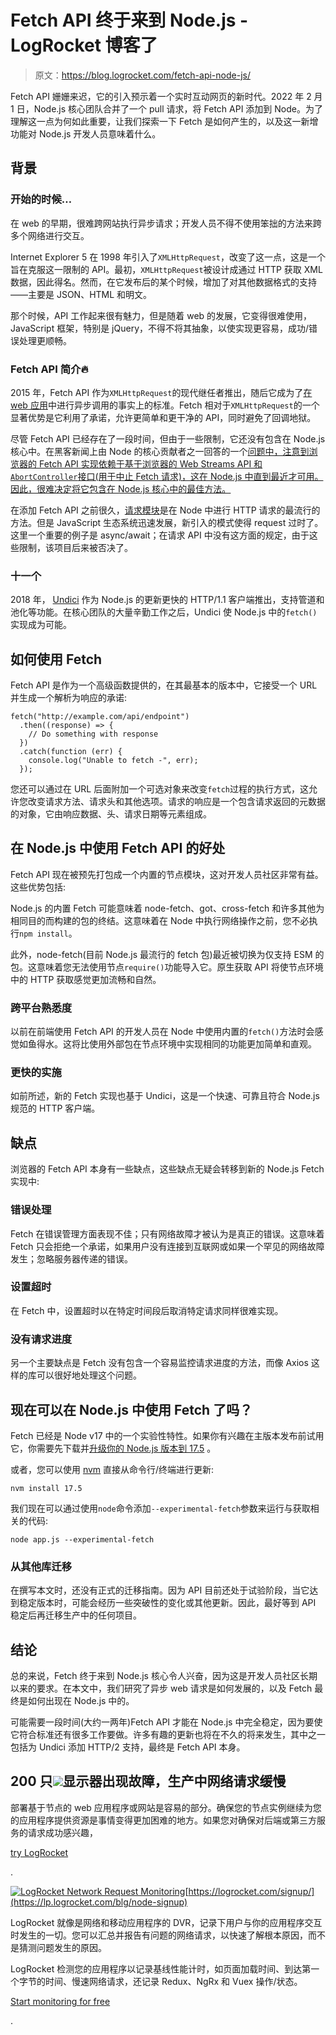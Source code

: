 # Fetch API 终于来到 Node.js - LogRocket 博客了

> 原文：<https://blog.logrocket.com/fetch-api-node-js/>

Fetch API 姗姗来迟，它的引入预示着一个实时互动网页的新时代。2022 年 2 月 1 日，Node.js 核心团队合并了一个 pull 请求，将 Fetch API 添加到 Node。为了理解这一点为何如此重要，让我们探索一下 Fetch 是如何产生的，以及这一新增功能对 Node.js 开发人员意味着什么。

## 背景

### 开始的时候…

在 web 的早期，很难跨网站执行异步请求；开发人员不得不使用笨拙的方法来跨多个网络进行交互。

Internet Explorer 5 在 1998 年引入了`XMLHttpRequest`，改变了这一点，这是一个旨在克服这一限制的 API。最初，`XMLHttpRequest`被设计成通过 HTTP 获取 XML 数据，因此得名。然而，在它发布后的某个时候，增加了对其他数据格式的支持——主要是 JSON、HTML 和明文。

那个时候，API 工作起来很有魅力，但是随着 web 的发展，它变得很难使用，JavaScript 框架，特别是 jQuery，不得不将其抽象，以使实现更容易，成功/错误处理更顺畅。

### Fetch API 简介🔥

2015 年，Fetch API 作为`XMLHttpRequest`的现代继任者推出，随后它成为了[在 web 应用](https://blog.logrocket.com/axios-vs-fetch-best-http-requests/)中进行异步调用的事实上的标准。Fetch 相对于`XMLHttpRequest`的一个显著优势是它利用了承诺，允许更简单和更干净的 API，同时避免了回调地狱。

尽管 Fetch API 已经存在了一段时间，但由于一些限制，它还没有包含在 Node.js 核心中。在黑客新闻上由 Node 的核心贡献者之一回答的一个[问题中，注意到浏览器的 Fetch API 实现依赖于基于浏览器的 Web Streams API 和`AbortController`接口(用于中止 Fetch 请求)，这在 Node.js 中直到最近才可用。因此，很难决定将它包含在 Node.js 核心中的最佳方法。](https://news.ycombinator.com/item?id=30162332)

在添加 Fetch API 之前很久，[请求模块](https://www.npmjs.com/package/request)是在 Node 中进行 HTTP 请求的最流行的方法。但是 JavaScript 生态系统迅速发展，新引入的模式使得 request 过时了。这里一个重要的例子是 async/await；在请求 API 中没有这方面的规定，由于这些限制，该项目后来被否决了。

### 十一个

2018 年， [Undici](https://undici.nodejs.org/#/) 作为 Node.js 的更新更快的 HTTP/1.1 客户端推出，支持管道和池化等功能。在核心团队的大量辛勤工作之后，Undici 使 Node.js 中的`fetch()`实现成为可能。

## 如何使用 Fetch

Fetch API 是作为一个高级函数提供的，在其最基本的版本中，它接受一个 URL 并生成一个解析为响应的承诺:

```
fetch("http://example.com/api/endpoint")
  .then((response) => {
    // Do something with response
  })
  .catch(function (err) {
    console.log("Unable to fetch -", err);
  });
```

您还可以通过在 URL 后面附加一个可选对象来改变`fetch`过程的执行方式，这允许您改变请求方法、请求头和其他选项。请求的响应是一个包含请求返回的元数据的对象，它由响应数据、头、请求日期等元素组成。

## 在 Node.js 中使用 Fetch API 的好处

Fetch API 现在被预先打包成一个内置的节点模块，这对开发人员社区非常有益。这些优势包括:

Node.js 的内置 Fetch 可能意味着 node-fetch、got、cross-fetch 和许多其他为相同目的而构建的包的终结。这意味着在 Node 中执行网络操作之前，您不必执行`npm install`。

此外，node-fetch(目前 Node.js 最流行的 fetch 包)最近被切换为仅支持 ESM 的包。这意味着您无法使用节点`require()`功能导入它。原生获取 API 将使节点环境中的 HTTP 获取感觉更加流畅和自然。

### 跨平台熟悉度

以前在前端使用 Fetch API 的开发人员在 Node 中使用内置的`fetch()`方法时会感觉如鱼得水。这将比使用外部包在节点环境中实现相同的功能更加简单和直观。

### 更快的实施

如前所述，新的 Fetch 实现也基于 Undici，这是一个快速、可靠且符合 Node.js 规范的 HTTP 客户端。

## 缺点

浏览器的 Fetch API 本身有一些缺点，这些缺点无疑会转移到新的 Node.js Fetch 实现中:

### 错误处理

Fetch 在错误管理方面表现不佳；只有网络故障才被认为是真正的错误。这意味着 Fetch 只会拒绝一个承诺，如果用户没有连接到互联网或如果一个罕见的网络故障发生；忽略服务器传递的错误。

### 设置超时

在 Fetch 中，设置超时以在特定时间段后取消特定请求同样很难实现。

### 没有请求进度

另一个主要缺点是 Fetch 没有包含一个容易监控请求进度的方法，而像 Axios 这样的库可以很好地处理这个问题。

## 现在可以在 Node.js 中使用 Fetch 了吗？

Fetch 已经是 Node v17 中的一个实验性特性。如果你有兴趣在主版本发布前试用它，你需要先下载并[升级你的 Node.js 版本到 17.5](https://nodejs.org/dist/v17.5.0/) 。

或者，您可以使用 [nvm](https://github.com/nvm-sh/nvm) 直接从命令行/终端进行更新:

```
nvm install 17.5
```

我们现在可以通过使用`node`命令添加`--experimental-fetch`参数来运行与获取相关的代码:

```
node app.js --experimental-fetch
```

### 从其他库迁移

在撰写本文时，还没有正式的迁移指南。因为 API 目前还处于试验阶段，当它达到稳定版本时，可能会经历一些突破性的变化或其他更新。因此，最好等到 API 稳定后再迁移生产中的任何项目。

## 结论

总的来说，Fetch 终于来到 Node.js 核心令人兴奋，因为这是开发人员社区长期以来的要求。在本文中，我们研究了异步 web 请求是如何发展的，以及 Fetch 最终是如何出现在 Node.js 中的。

可能需要一段时间(大约一两年)Fetch API 才能在 Node.js 中完全稳定，因为要使它符合标准还有很多工作要做。许多有趣的更新也将在不久的将来发生，其中之一包括为 Undici 添加 HTTP/2 支持，最终是 Fetch API 本身。

## 200 只![](img/61167b9d027ca73ed5aaf59a9ec31267.png)显示器出现故障，生产中网络请求缓慢

部署基于节点的 web 应用程序或网站是容易的部分。确保您的节点实例继续为您的应用程序提供资源是事情变得更加困难的地方。如果您对确保对后端或第三方服务的请求成功感兴趣，

[try LogRocket](https://lp.logrocket.com/blg/node-signup)

.

[![LogRocket Network Request Monitoring](img/cae72fd2a54c5f02a6398c4867894844.png)](https://lp.logrocket.com/blg/node-signup)[https://logrocket.com/signup/](https://lp.logrocket.com/blg/node-signup)

LogRocket 就像是网络和移动应用程序的 DVR，记录下用户与你的应用程序交互时发生的一切。您可以汇总并报告有问题的网络请求，以快速了解根本原因，而不是猜测问题发生的原因。

LogRocket 检测您的应用程序以记录基线性能计时，如页面加载时间、到达第一个字节的时间、慢速网络请求，还记录 Redux、NgRx 和 Vuex 操作/状态。

[Start monitoring for free](https://lp.logrocket.com/blg/node-signup)

.